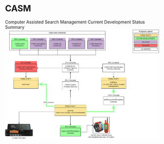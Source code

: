 # CASM
Computer Assisted Search Management
Current Development Status Summary
![alt text](CASMStatus.png?raw=true)